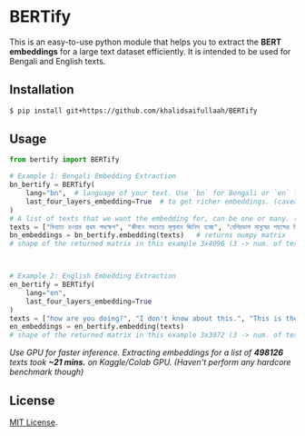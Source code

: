 # BERTify

This is an easy-to-use python module that helps you to extract the **BERT embeddings** for a large text dataset efficiently. It is intended to be used for Bengali and English texts.


## Installation
```bash
$ pip install git+https://github.com/khalidsaifullaah/BERTify
```

## Usage

```python
from bertify import BERTify

# Example 1: Bengali Embedding Extraction
bn_bertify = BERTify(
    lang="bn",  # language of your text. Use `bn` for Bengali or `en` for English
    last_four_layers_embedding=True  # to get richer embeddings. (caveat: dimension is high)
)
# A list of texts that we want the embedding for, can be one or many. (You can turn your whole dataset into a list of texts and pass it into the method for faster embedding extraction)
texts = ["বিখ্যাত হওয়ার প্রথম পদক্ষেপ", "জীবনে সবচেয়ে মূল্যবান জিনিস হচ্ছে", "বেশিরভাগ মানুষের পছন্দের জিনিস হচ্ছে"]
bn_embeddings = bn_bertify.embedding(texts)   # returns numpy matrix 
# shape of the returned matrix in this example 3x4096 (3 -> num. of texts, 4096 -> embedding dim.)



# Example 2: English Embedding Extraction
en_bertify = BERTify(
    lang="en",
    last_four_layers_embedding=True
)
texts = ["how are you doing?", "I don't know about this.", "This is the most important thing."]
en_embeddings = en_bertify.embedding(texts) 
# shape of the returned matrix in this example 3x3072 (3 -> num. of texts, 3072 -> embedding dim.)
```
_Use GPU for faster inference. Extracting embeddings for a list of **498126** texts took **~21 mins.** on Kaggle/Colab GPU. (Haven't perform any hardcore benchmark though)_


## License

[MIT License](https://github.com/khalidsaifullaah/BERTify/blob/main/LICENSE).
